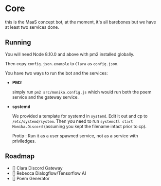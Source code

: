 # Core

this is the MaaS concept bot, at the moment, it's all barebones but we have at least two services done.

## Running

You will need Node 8.10.0 and above with pm2 installed globally.

Then copy `config.json.example` to `Clara` as `config.json`.

You have two ways to run the bot and the services:
- **PM2**

  simply run `pm2 src/monika.config.js` which would run both the poem service and the gateway service.

- **systemd**
 
  We provided a template for systemd in `systemd`. Edit it out and cp to `/etc/systemd/system`. Then you need to run `systemctl start Monika.Discord` (assuming you kept the filename intact prior to cp). 

  Protip : Run it as a user spawned service, not as a service with priviledges.

## Roadmap

- [] Clara Discord Gateway
- [] Rebecca Dialogflow/Tensorflow AI
- [] Poem Generator